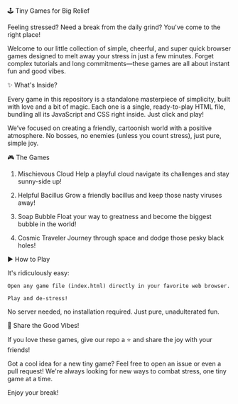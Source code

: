 🕹️ Tiny Games for Big Relief

Feeling stressed? Need a break from the daily grind? You've come to the right place!

Welcome to our little collection of simple, cheerful, and super quick browser games designed to melt away your stress in just a few minutes. Forget complex tutorials and long commitments—these games are all about instant fun and good vibes.

✨ What's Inside?

Every game in this repository is a standalone masterpiece of simplicity, built with love and a bit of magic. Each one is a single, ready-to-play HTML file, bundling all its JavaScript and CSS right inside. Just click and play!

We’ve focused on creating a friendly, cartoonish world with a positive atmosphere. No bosses, no enemies (unless you count stress), just pure, simple joy.

🎮 The Games

1. Mischievous Cloud
Help a playful cloud navigate its challenges and stay sunny-side up!

2. Helpful Bacillus
Grow a friendly bacillus and keep those nasty viruses away!

3. Soap Bubble
Float your way to greatness and become the biggest bubble in the world!

4. Cosmic Traveler
Journey through space and dodge those pesky black holes!

▶️ How to Play

It's ridiculously easy:   

    Open any game file (index.html) directly in your favorite web browser.

    Play and de-stress!

No server needed, no installation required. Just pure, unadulterated fun.

💖 Share the Good Vibes!

If you love these games, give our repo a ⭐ and share the joy with your friends!

Got a cool idea for a new tiny game? Feel free to open an issue or even a pull request! We're always looking for new ways to combat stress, one tiny game at a time.

Enjoy your break!
